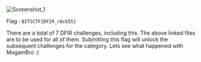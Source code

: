 ![Screenshot_1](https://github.com/YourCH0ICE/CTF-Write-ups/assets/127401530/0cfb7940-0948-46f3-af39-ef48c973e1f2)

Flag : ```BITSCTF{DFIR_r0ck55}``` 

There are a total of 7 DFIR challenges, including this. 
The above linked files are to be used for all of them. 
Submitting this flag will unlock the subsequent challenges for the category. Lets see what happened with MogamBro :(


